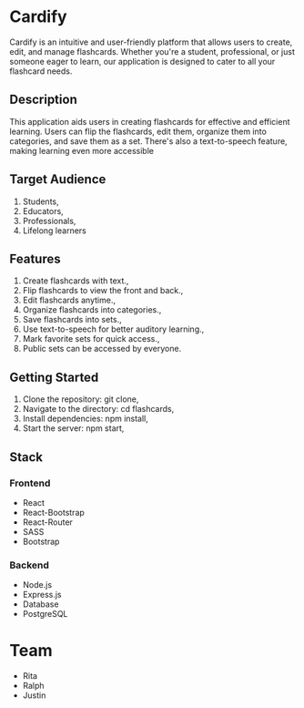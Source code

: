 # Cardify

Cardify is an intuitive and user-friendly platform that allows users to create, edit, and manage flashcards. Whether you're a student, professional, or just someone eager to learn, our application is designed to cater to all your flashcard needs.

## Description

This application aids users in creating flashcards for effective and efficient learning. Users can flip the flashcards, edit them, organize them into categories, and save them as a set. There's also a text-to-speech feature, making learning even more accessible

## Target Audience

1. Students,
2. Educators,
3. Professionals,
4. Lifelong learners

## Features

1. Create flashcards with text.,
2. Flip flashcards to view the front and back.,
3. Edit flashcards anytime.,
4. Organize flashcards into categories.,
5. Save flashcards into sets.,
6. Use text-to-speech for better auditory learning.,
7. Mark favorite sets for quick access.,
8. Public sets can be accessed by everyone.


## Getting Started

1. Clone the repository: git clone,
2. Navigate to the directory: cd flashcards,
3. Install dependencies: npm install,
4. Start the server: npm start,

## Stack

### Frontend

- React
- React-Bootstrap
- React-Router
- SASS
- Bootstrap

### Backend

- Node.js
- Express.js
- Database
- PostgreSQL


# Team

- Rita
- Ralph
- Justin